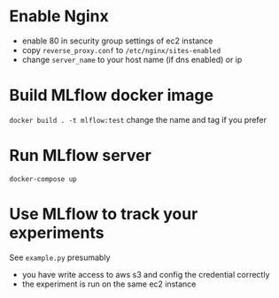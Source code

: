 # Enable Nginx
- enable 80 in security group settings of ec2 instance
- copy `reverse_proxy.conf` to `/etc/nginx/sites-enabled`
- change `server_name` to your host name (if dns enabled) or ip

# Build MLflow docker image
`docker build . -t mlflow:test` change the name and tag if you prefer

# Run MLflow server
`docker-compose up`

# Use MLflow to track your experiments
See `example.py` presumably 
- you have write access to aws s3 and config the credential correctly
- the experiment is run on the same ec2 instance
